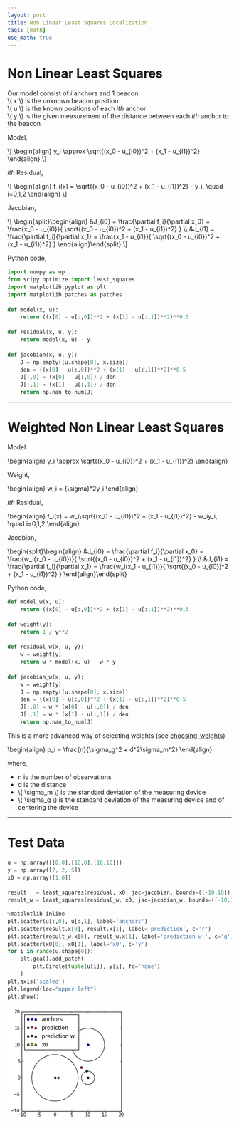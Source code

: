 ```yaml
---
layout: post
title: Non Linear Least Squares Localization
tags: [math]
use_math: true
---
```


# Non Linear Least Squares

Our model consist of *i* anchors and 1 beacon   
\\( x \\) is the unknown beacon position   
\\( u \\) is the known positions of each *ith* anchor   
\\( y \\) is the given measurement of the distance between each *ith* anchor to the beacon   

Model,

<html>
\[
\begin{align}
y_i \approx \sqrt{(x_0 - u_{i0})^2 + (x_1 - u_{i1})^2}
\end{align}
\]
</html>

*ith* Residual,

<html>
\[
\begin{align}
f_i(x) = \sqrt{(x_0 - u_{i0})^2 + (x_1 - u_{i1})^2} - y_i, \quad i=0,1,2
\end{align}
\]
</html>

Jacobian,

<html>
\[
\begin{split}\begin{align}
&J_{i0} = \frac{\partial f_i}{\partial x_0} = \frac{x_0 - u_{i0}}{ \sqrt{(x_0 - u_{i0})^2 + (x_1 - u_{i1})^2} } \\
&J_{i1} = \frac{\partial f_i}{\partial x_1} = \frac{x_1 - u_{i1}}{ \sqrt{(x_0 - u_{i0})^2 + (x_1 - u_{i1})^2} } 
\end{align}\end{split}
\]
</html>

Python code,

```python
import numpy as np
from scipy.optimize import least_squares
import matplotlib.pyplot as plt
import matplotlib.patches as patches

def model(x, u):
    return ((x[0] - u[:,0])**2 + (x[1] - u[:,1])**2)**0.5

def residual(x, u, y):
    return model(x, u) - y

def jacobian(x, u, y):
    J = np.empty((u.shape[0], x.size))
    den = ((x[0] - u[:,0])**2 + (x[1] - u[:,1])**2)**0.5
    J[:,0] = (x[0] - u[:,0]) / den
    J[:,1] = (x[1] - u[:,1]) / den
    return np.nan_to_num(J)
```

---

# Weighted Non Linear Least Squares

Model

<html>
\begin{align}
y_i \approx \sqrt{(x_0 - u_{i0})^2 + (x_1 - u_{i1})^2}
\end{align}
</html>

Weight,

<html>
\begin{align}
w_i = {\sigma}^2y_i
\end{align}
</html>

*ith* Residual,

<html>
\begin{align}
f_i(x) = w_i\sqrt{(x_0 - u_{i0})^2 + (x_1 - u_{i1})^2} - w_iy_i, \quad i=0,1,2
\end{align}
</html>

Jacobian,

<html>
\begin{split}\begin{align}
&J_{i0} = \frac{\partial f_i}{\partial x_0} = \frac{w_i(x_0 - u_{i0})}{ \sqrt{(x_0 - u_{i0})^2 + (x_1 - u_{i1})^2} } \\
&J_{i1} = \frac{\partial f_i}{\partial x_1} = \frac{w_i(x_1 - u_{i1})}{ \sqrt{(x_0 - u_{i0})^2 + (x_1 - u_{i1})^2} } 
\end{align}\end{split}
</html>

Python code,

```python
def model_w(x, u):
    return ((x[0] - u[:,0])**2 + (x[1] - u[:,1])**2)**0.5

def weight(y):
    return 1 / y**2

def residual_w(x, u, y):
    w = weight(y)
    return w * model(x, u) - w * y

def jacobian_w(x, u, y):
    w = weight(y)
    J = np.empty((u.shape[0], x.size))
    den = ((x[0] - u[:,0])**2 + (x[1] - u[:,1])**2)**0.5
    J[:,0] = w * (x[0] - u[:,0]) / den
    J[:,1] = w * (x[1] - u[:,1]) / den
    return np.nan_to_num(J)
```

This is a more advanced way of selecting weights (see [choosing-weights](/assets/non-linear-least-squares-localization/weighted_least_squares.pdf))

<html>
\begin{align}
p_i = \frac{n}{\sigma_g^2 + d^2\sigma_m^2}
\end{align}
</html>

where,
- n is the number of observations
- d is the distance
- \\( \sigma_m \\) is the standard deviation of the measuring device
- \\( \sigma_g \\) is the standard deviation of the measuring device and of centering the device

---

# Test Data

```python
u = np.array([[0,0],[10,0],[10,10]])
y = np.array([7, 2, 5])
x0 = np.array([1,0])

result   = least_squares(residual, x0, jac=jacobian, bounds=([-10,10]), args=(u, y), verbose=1)
result_w = least_squares(residual_w, x0, jac=jacobian_w, bounds=([-10,10]), args=(u, y), verbose=1)
```

```python
%matplotlib inline
plt.scatter(u[:,0], u[:,1], label='anchors')
plt.scatter(result.x[0], result.x[1], label='prediction', c='r')
plt.scatter(result_w.x[0], result_w.x[1], label='prediction w.', c='g')
plt.scatter(x0[0], x0[1], label='x0', c='y')
for i in range(u.shape[0]):
    plt.gca().add_patch(
        plt.Circle(tuple(u[i]), y[i], fc='none')
    )
plt.axis('scaled')
plt.legend(loc="upper left")
plt.show()
```

![png](/assets/non-linear-least-squares-localization/output_7_0.png)
